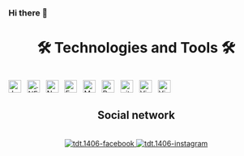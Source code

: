 ### Hi there 👋

<h1 align="center">🛠 Technologies and Tools 🛠</h1>
<br>
<!-- https://simpleicons.org/ -->
<span><img src="https://img.shields.io/badge/JavaScript-282C34?logo=javascript&logoColor=F7DF1E" alt="JavaScript logo" title="JavaScript" height="25" /></span>
&nbsp;
<span><img src="https://img.shields.io/badge/.NET-282C34?logo=.NET" alt=".NET logo" title=".NET" height="25" /></span>
&nbsp;
<span><img src="https://img.shields.io/badge/Node.js-282C34?logo=node.js&logoColor=00F200" alt="Node.js logo" title="Node.js" height="25" /></span>
&nbsp;
<span><img src="https://img.shields.io/badge/Express-282C34?logo=express&logoColor=FFFFFF" alt="Express.js logo" title="Express.js" height="25" /></span>
&nbsp;
<span><img src="https://img.shields.io/badge/MongoDB-282C34?logo=mongodb&logoColor=47A248" alt="MongoDB logo" title="MongoDB" height="25" /></span>
&nbsp; 
<span><img src="https://img.shields.io/badge/Bootstrap-282C34?logo=bootstrap&logoColor=7952B3" alt="Bootstrap logo" title="Bootstrap" height="25" /></span>
&nbsp;
<span><img src="https://img.shields.io/badge/git-282C34?logo=git&logoColor=F05032" alt="git logo" title="git" height="25" /></span>
&nbsp;
<span><img src="https://img.shields.io/badge/VS%20Code-282C34?logo=visual-studio-code&logoColor=007ACC" alt="Visual Studio Code logo" title="Visual Studio Code" height="25" /></span>
&nbsp;
<span><img src="https://img.shields.io/badge/Visual Studio-282C34?logo=visual Studio&logoColor=007ACC" alt="Visual Studio logo" title="Visual Studio Code" height="25" /></span>
&nbsp;


<br>
<h2 align="center"> Social network </h2>
<br>
<!-- https://icons8.com -->
<div align="center">
  <a href="https://www.facebook.com/profile.php?id=100008227272816" target="blank">
    <img src="https://img.icons8.com/clouds/200/facebook.png" alt="tdt.1406-facebook" />
  </a>
  <a href="https://www.instagram.com/tdt.1406/" target="blank">
    <img src="https://img.icons8.com/clouds/200/instagram-new--v3.png" alt="tdt.1406-instagram" />
  </a>
</div>

<br>